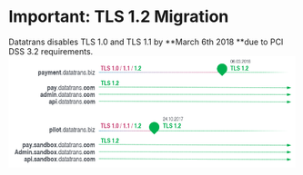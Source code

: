 # Important: TLS 1.2 Migration

Datatrans disables TLS 1.0 and TLS 1.1 by **March 6th 2018 **due to PCI DSS 3.2 requirements.   
![](/assets/tlsroadmap.png)


